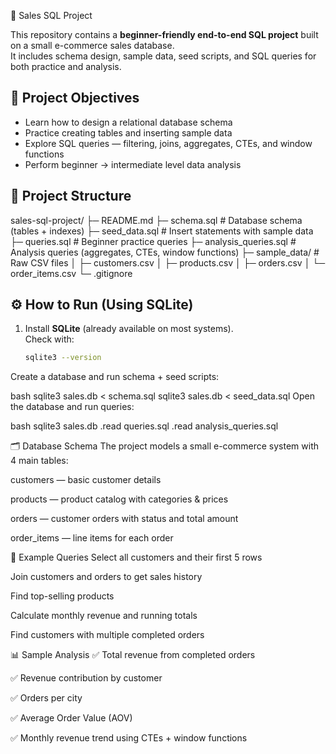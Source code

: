 🛒 Sales SQL Project 

This repository contains a **beginner-friendly end-to-end SQL project** built on a small e-commerce sales database.  
It includes schema design, sample data, seed scripts, and SQL queries for both practice and analysis.



## 📌 Project Objectives
- Learn how to design a relational database schema  
- Practice creating tables and inserting sample data  
- Explore SQL queries — filtering, joins, aggregates, CTEs, and window functions  
- Perform beginner → intermediate level data analysis  



## 📂 Project Structure
sales-sql-project/
├─ README.md
├─ schema.sql # Database schema (tables + indexes)
├─ seed_data.sql # Insert statements with sample data
├─ queries.sql # Beginner practice queries
├─ analysis_queries.sql # Analysis queries (aggregates, CTEs, window functions)
├─ sample_data/ # Raw CSV files
│ ├─ customers.csv
│ ├─ products.csv
│ ├─ orders.csv
│ └─ order_items.csv
└─ .gitignore


## ⚙️ How to Run (Using SQLite)
1. Install **SQLite** (already available on most systems).  
   Check with:  
   ```bash
   sqlite3 --version
Create a database and run schema + seed scripts:

bash
sqlite3 sales.db < schema.sql
sqlite3 sales.db < seed_data.sql
Open the database and run queries:

bash
sqlite3 sales.db
.read queries.sql
.read analysis_queries.sql

🗂️ Database Schema
The project models a small e-commerce system with 4 main tables:

customers — basic customer details

products — product catalog with categories & prices

orders — customer orders with status and total amount

order_items — line items for each order

🔎 Example Queries
Select all customers and their first 5 rows

Join customers and orders to get sales history

Find top-selling products

Calculate monthly revenue and running totals

Find customers with multiple completed orders

📊 Sample Analysis
✅ Total revenue from completed orders

✅ Revenue contribution by customer

✅ Orders per city

✅ Average Order Value (AOV)

✅ Monthly revenue trend using CTEs + window functions

